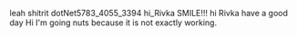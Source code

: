 leah shitrit
dotNet5783_4055_3394
hi_Rivka SMILE!!!
hi Rivka have a good day
Hi I'm going nuts because it is not exactly working.